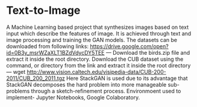 # Text-to-Image
A Machine Learning based project that synthesizes images based on text input which describe the features of image.
It is achieved through text and image processing and training the GAN models.
The datasets can be downloaded from following links:
https://drive.google.com/open?id=0B3y_msrWZaXLT1BZdVdycDY5TEE — Download the birds.zip file and extract it inside the root directory.
Download the CUB dataset using the command, or directory from the link and extract it inside the root directory —
wget http://www.vision.caltech.edu/visipedia-data/CUB-200-2011/CUB_200_2011.tgz
Here StackGAN is used due to its advantage that StackGAN decomposes the hard problem into more manageable sub-problems through a sketch-refinement process. 
Environmoent used to implement- Jupyter Notebooks, Google Colaboratory.
